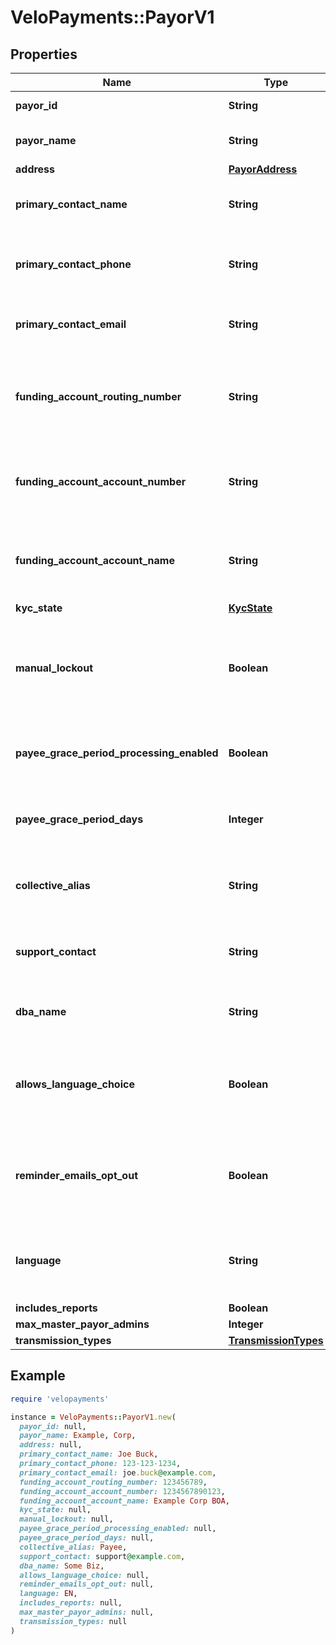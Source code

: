 # VeloPayments::PayorV1

## Properties

| Name | Type | Description | Notes |
| ---- | ---- | ----------- | ----- |
| **payor_id** | **String** |  | [optional][readonly] |
| **payor_name** | **String** | The name of the payor. |  |
| **address** | [**PayorAddress**](PayorAddress.md) |  | [optional] |
| **primary_contact_name** | **String** | Name of primary contact for the payor. | [optional] |
| **primary_contact_phone** | **String** | Primary contact phone number for the payor. | [optional] |
| **primary_contact_email** | **String** | Primary contact email for the payor. | [optional] |
| **funding_account_routing_number** | **String** | The funding account routing number to be used for the payor. | [optional] |
| **funding_account_account_number** | **String** | The funding account number to be used for the payor. | [optional] |
| **funding_account_account_name** | **String** | The funding account name to be used for the payor. | [optional] |
| **kyc_state** | [**KycState**](KycState.md) |  | [optional] |
| **manual_lockout** | **Boolean** | Whether or not the payor has been manually locked by the backoffice. | [optional] |
| **payee_grace_period_processing_enabled** | **Boolean** | Whether grace period processing is enabled. | [optional][readonly] |
| **payee_grace_period_days** | **Integer** | The grace period for paying payees in days. | [optional][readonly] |
| **collective_alias** | **String** | How the payor has chosen to refer to payees. | [optional] |
| **support_contact** | **String** | The payor’s support contact email address. | [optional] |
| **dba_name** | **String** | The payor’s &#39;Doing Business As&#39; name. | [optional] |
| **allows_language_choice** | **Boolean** | Whether or not the payor allows language choice in the UI. | [optional] |
| **reminder_emails_opt_out** | **Boolean** | Whether or not the payor has opted-out of reminder emails being sent. | [optional][readonly] |
| **language** | **String** | The payor’s language preference. Must be one of [EN, FR]. | [optional] |
| **includes_reports** | **Boolean** |  | [optional] |
| **max_master_payor_admins** | **Integer** |  | [optional] |
| **transmission_types** | [**TransmissionTypes**](TransmissionTypes.md) |  | [optional] |

## Example

```ruby
require 'velopayments'

instance = VeloPayments::PayorV1.new(
  payor_id: null,
  payor_name: Example, Corp,
  address: null,
  primary_contact_name: Joe Buck,
  primary_contact_phone: 123-123-1234,
  primary_contact_email: joe.buck@example.com,
  funding_account_routing_number: 123456789,
  funding_account_account_number: 1234567890123,
  funding_account_account_name: Example Corp BOA,
  kyc_state: null,
  manual_lockout: null,
  payee_grace_period_processing_enabled: null,
  payee_grace_period_days: null,
  collective_alias: Payee,
  support_contact: support@example.com,
  dba_name: Some Biz,
  allows_language_choice: null,
  reminder_emails_opt_out: null,
  language: EN,
  includes_reports: null,
  max_master_payor_admins: null,
  transmission_types: null
)
```

